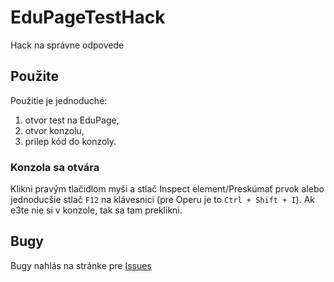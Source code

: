 # EduPageTestHack
Hack na správne odpovede

## Použite
Použitie je jednoduché:
1. otvor test na EduPage,
2. otvor konzolu,
3. prilep kód do konzoly.

### Konzola sa otvára
Klikni pravým tlačidlom myši a stlač Inspect element/Preskúmať prvok alebo jednoducšie stlač `F12` na klávesnici (pre Operu je to `Ctrl + Shift + I`). Ak e3te nie si v konzole, tak sa tam preklikni.

## Bugy
Bugy nahlás na stránke pre [Issues](https://github.com/markotomcik/EduPageTestHack/issues)
